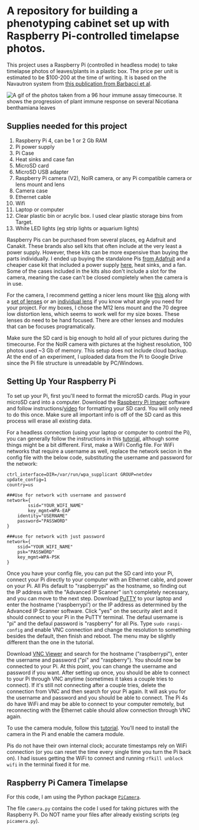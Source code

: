 # A repository for building a phenotyping cabinet set up with Raspberry Pi-controlled timelapse photos.
This project uses a Raspberry Pi (controlled in headless mode) to take timelapse photos of leaves/plants in a plastic box. The price per unit is estimated to be $100-200 at the time of writing. It is based on the Navautron system from [this publication from Barbacci et al](https://doi.org/10.1111/tpj.14747).

![A gif of the photos taken from a 96 hour immune assay timecourse. It shows the progression of plant immune response on several Nicotiana benthamiana leaves](test_ir2.gif)

## Supplies needed for this project
1. Raspberry Pi 4, can be 1 or 2 Gb RAM
2. Pi power supply
3. Pi Case
4. Heat sinks and case fan
5. MicroSD card
6. MicroSD USB adapter
7. Raspberry Pi camera (V2), NoIR camera, or any Pi compatible camera or lens mount and lens
8. Camera case
9. Ethernet cable
10. Wifi
11. Laptop or computer
12. Clear plastic bin or acrylic box. I used clear plastic storage bins from Target.
13. White LED lights (eg strip lights or aquarium lights)
 
Raspberry Pis can be purchased from several places, eg Adafruit and Canakit. These brands also sell kits that often include at the very least a power supply. However, these kits can be more expensive than buying the parts individually. I ended up buying the standalone Pis [from Adafruit](https://www.adafruit.com/product/4295) and a cheaper case kit that included a power supply [here](https://www.amazon.com/gp/product/B07TTN1M7G/ref=ppx_yo_dt_b_search_asin_title?ie=UTF8&psc=1), heat sinks, and a fan. Some of the cases included in the kits also don't include a slot for the camera, meaning the case can't be closed completely when the camera is in use.

For the camera, I recommend getting a nicer lens mount like [this](https://www.amazon.com/dp/B013JTY8WY?psc=1&ref=ppx_yo2_dt_b_product_details) along with a [set of lenses](https://www.amazon.com/dp/B07NW8VR71?psc=1&ref=ppx_yo2_dt_b_product_details) or an [individual lens](https://www.amazon.com/dp/B08H512P4P?psc=1&ref=ppx_yo2_dt_b_product_details) if you know what angle you need for your project. For my boxes, I chose the M12 lens mount and the 70 degree low distortion lens, which seems to work well for my size boxes. These lenses do need to be hand focused. There are other lenses and modules that can be focuses programatically. 

Make sure the SD card is big enough to hold all of your pictures during the timecourse. For the NoIR camera with pictures at the highest resolution, 100 photos used ~3 Gb of memory. This setup does not include cloud backup. At the end of an experiment, I uploaded data from the Pi to Google Drive since the Pi file structure is unreadable by PC/Windows.

## Setting Up Your Raspberry Pi

To set up your Pi, first you'll need to format the microSD cards. Plug in your microSD card into a computer. Download the [Raspberry Pi Imager](https://www.raspberrypi.org/software/) software and follow instructions/[video](https://www.youtube.com/watch?v=ntaXWS8Lk34) for formatting your SD card.
You will only need to do this once. Make sure all important info is off of the SD card as this process will erase all existing data.

For a headless connection (using your laptop or computer to control the Pi), you can generally follow the instructions in this [tutorial](https://maker.pro/raspberry-pi/projects/how-to-connect-a-raspberry-pi-to-a-laptop-display), although some things might be a bit different. First, make a WiFi Config file. For WiFi networks that require a username as well, replace the network secion in the config file with the below code, substituting the username and password for the network:

```
ctrl_interface=DIR=/var/run/wpa_supplicant GROUP=netdev
update_config=1
country=us

###Use for network with username and password
network={
        ssid="YOUR_WIFI_NAME"
        key_mgmt=WPA-EAP
	identity="USERNAME"
	password="PASSWORD"
}

###use for network with just password
network={
	ssid="YOUR_WIFI_NAME"
	psk="PASSWORD"
	key_mgmt=WPA-PSK
}
```

Once you have your config file, you can put the SD card into your Pi, connect your Pi directly to your computer with an Ethernet cable, and power on your Pi. All Pis default to "raspberrypi" as the hostname, so finding out the IP address with the "Advanced IP Scanner" isn't completely necessary, and you can move to the next step. Download [PuTTY](https://www.putty.org/) to your laptop and enter the hostname ('raspberrypi') or the IP address as determined by the Advanced IP Scanner software. Click "yes" on the security alert and it should connect to your Pi in the PuTTY terminal. The defaul username is "pi" and the defaul password is "raspberry" for all Pis. Type `sudo raspi-config` and enable VNC connection and change the resolution to something besides the default, then finish and reboot. The menu may be slightly different than the one in the tutorial.

Download [VNC Viewer](https://www.realvnc.com/en/connect/download/viewer/) and search for the hostname ("raspberrypi"), enter the username and password ("pi" and "raspberry"). You should now be connected to your Pi. At this point, you can change the username and password if you want. After setting up once, you should be able to connect to your Pi through VNC anytime (sometimes it takes a couple tries to connect). If it's still not connecting after a couple tries, delete the connection from VNC and then search for your Pi again. It will ask you for the username and password and you should be able to connect. The Pi 4s do have WiFi and may be able to connect to your computer remotely, but reconnecting with the Ethernet cable should allow connection through VNC again.

To use the camera module, follow this [tutorial](https://projects.raspberrypi.org/en/projects/getting-started-with-picamera/2). You'll need to install the camera in the Pi and enable the camera module.

Pis do not have their own internal clock; accurate timestamps rely on WiFi connection (or you can reset the time every single time you turn the Pi back on). I had issues getting the WiFi to connect and running `rfkill unblock wifi` in the terminal fixed it for me.

## Raspberry Pi Camera Timelapse

For this code, I am using the Python package [`PiCamera`](https://picamera.readthedocs.io/en/release-1.13/index.html).

The file `camera.py` contains the code I used for taking pictures with the Raspberry Pi. Do NOT name your files after already existing scripts (eg `picamera.py`).
